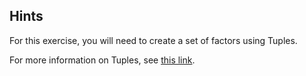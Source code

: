 ## Hints

For this exercise, you will need to create a set of factors using Tuples.

For more information on Tuples, see [this link](https://msdn.microsoft.com/en-us/library/system.tuple(v=vs.110).aspx).